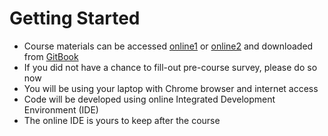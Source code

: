 # Getting Started

* Course materials can be accessed [online1](http://fe-intro-courseware.surge.sh/) or [online2](https://vkhazin.gitbooks.io/fe-intro-courseware/) and downloaded from [GitBook](https://legacy.gitbook.com/download/pdf/book/vkhazin/fe-intro-courseware)
* If you did not have a chance to fill-out pre-course survey, please do so now
* You will be using your laptop with Chrome browser and internet access
* Code  will be developed using online Integrated Development Environment \(IDE\)
* The online IDE is yours to keep after the course
